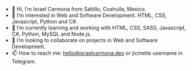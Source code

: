 - 👋 Hi, I’m Israel Carmona from Saltillo, Coahuila, Mexico.
- 👀 I’m interested in Web and Software Development. HTML, CSS, Javascript, Python and C#. 
- 🌱 I’m currently learning and working with HTML, CSS, SASS, Javascript, C#, Python, MySQL and Node.js. 
- 💞️ I’m looking to collaborate on projects in Web and Software Development.
- 📫 How to reach me: hello@israelcarmona.dev or jicmette username in Telegram. 

<!---
jicmette/jicmette is a ✨ special ✨ repository because its `README.md` (this file) appears on your GitHub profile.
You can click the Preview link to take a look at your changes.
--->
